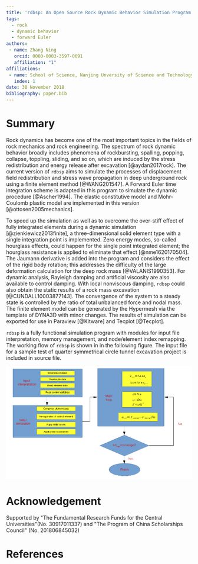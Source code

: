 ```yaml
---
title: 'rdbsp: An Open Source Rock Dynamic Behavior Simulation Program'
tags:
  - rock
  - dynamic behavior
  - forward Euler
authors:
 - name: Zhang Ning
   orcid: 0000-0003-3597-0691
   affiliation: "1"
affiliations:
 - name: School of Science, Nanjing Unversity of Science and Technology
   index: 1
date: 30 November 2018
bibliography: paper.bib
---
```


# Summary

Rock dynamics has become one of the most important topics in the fields of rock mechanics and rock engineering. The spectrum of rock dynamic behavior broadly includes phenomena of rockbursting, spalling, popping, collapse, toppling, sliding, and so on, which are induced by the stress redistribution and energy release after excavation [@aydan2017rock]. The current version of `rdbsp` aims to simulate the processes of displacement field redistribution and stress wave propagation in deep underground rock using a finite element method [@WANG201547]. A Forward Euler time integration scheme is adapted in this program to simulate the dynamic procedure [@Ascher1994]. The elastic constitutive model and Mohr-Coulomb plastic model are implemented in this version [@ottosen2005mechanics]. 

To speed up the simulation as well as to overcome the over-stiff effect of fully integrated elements during a dynamic simulation [@zienkiewicz2013finite], a three-dimensional solid element type with a single integration point is implemented. Zero energy modes, so-called hourglass effects, could happen for the single point integrated element; the hourglass resistance is applied to eliminate that effect [@nme1620170504]. The Jaumann derivative is added into the program and considers the effect of the rigid body rotation; this addresses the difficulty of the large deformation calculation for the deep rock mass [@VALANIS1990353]. For dynamic analysis, Rayleigh damping and artificial viscosity are also available to control damping. With local nonviscous damping, `rdbsp` could also obtain the static results of a rock mass excavation [@CUNDALL10003877143]. The convergence of the system to a steady state is controlled by the ratio of total unbalanced force and nodal mass. The finite element model can be generated by the Hypermesh via the template of DYNA3D with minor changes. The results of simulation can be exported for use in Paraview [@Kitware] and Tecplot [@Tecplot].

`rdbsp` is a fully functional simulation program with modules for input file interpretation, memory management, and node/element index remapping. The working flow of `rdbsp` is shown in in the following figure. The input file for a sample test of quarter symmetrical circle tunnel excavation project is included in source file.

![Working flow of rdbsp.](figshare_article.png)

# Acknowledgement
Supported by "The Fundamental Research Funds for the Central Universities"(No. 30917011337) and "The Program of China Scholarships Council" (No. 201806845032)

# References
